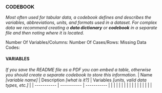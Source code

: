 ### CODEBOOK 

*Most often used for tabular data, a codebook defines and describes the variables, abbreviations, units, and formats used in a dataset. For complex data we recommend creating a **data dictionary** or **codebook** in a separate file and then noting where it is located.*

Number Of Variables/Columns: 
Number Of Cases/Rows: 
Missing Data Codes: 

#### VARIABLES

*If you save the README file as a PDF you can embed a table, otherwise you should create a separate codebook to store this information.*
| Name *[variable name]* | Description *[what is it?]* | Variables *[units, valid data types, etc.]* |
| ----------- | ----------- | ----------- |
|  |  |  |
|  |  |  |
|  |  |  |
|  |  |  |